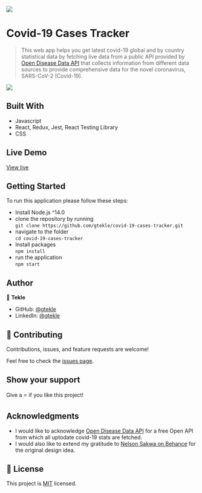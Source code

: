 ![](https://img.shields.io/badge/Microverse-blueviolet)

# Covid-19 Cases Tracker

> This web app helps you get latest covid-19 global and by country statistical data by fetching live data from a public API provided by [Open Disease Data API](https://disease.sh/) that collects information from different data sources to provide comprehensive data for the novel coronavirus, SARS-CoV-2 (Covid-19).

![](./src/assets/img/demo.gif)

## Built With

- Javascript
- React, Redux, Jest, React Testing Library
- CSS

## Live Demo

[View live](https://covid-19-cases-tracker-tek.netlify.app/)


## Getting Started

To run this application please follow these steps:

- Install Node.js ^14.0
- clone the repository by running\
    `git clone https://github.com/gtekle/covid-19-cases-tracker.git`
- navigate to the folder\
    `cd covid-19-cases-tracker`
- Install packages\
    `npm install`
- run the application\
    `npm start`

## Author

👤 **Tekle**

- GitHub: [@gtekle](https://github.com/gtekle)
- LinkedIn: [@gtekle](www.linkedin.com/in/gtekle)

## 🤝 Contributing

Contributions, issues, and feature requests are welcome!

Feel free to check the [issues page](../../issues/).

## Show your support

Give a ⭐️ if you like this project!

## Acknowledgments

- I would like to acknowledge [Open Disease Data API](https://disease.sh/) for a free Open API from which all uptodate covid-19 stats are fetched.
- I would also like to extend my gratitude to [Nelson Sakwa on Behance](https://www.behance.net/sakwadesignstudio) for the original design idea.

## 📝 License

This project is [MIT](./MIT.md) licensed.